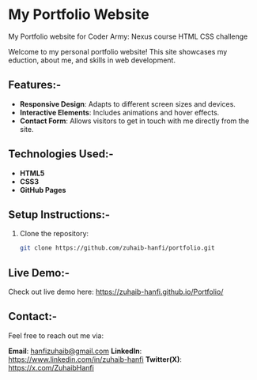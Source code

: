 # My Portfolio Website
My Portfolio website for Coder Army: Nexus course HTML CSS challenge

Welcome to my personal portfolio website! This site showcases my eduction, about me, and skills in web development.

## Features:-

- **Responsive Design**: Adapts to different screen sizes and devices.
- **Interactive Elements**: Includes animations and hover effects.
- **Contact Form**: Allows visitors to get in touch with me directly from the site.

## Technologies Used:-

- **HTML5**
- **CSS3**
- **GitHub Pages**

## Setup Instructions:-

1. Clone the repository:
   ```sh
   git clone https://github.com/zuhaib-hanfi/portfolio.git


## Live Demo:-

Check out live demo here: https://zuhaib-hanfi.github.io/Portfolio/

## Contact:-

Feel free to reach out me via:

**Email**: hanfizuhaib@gmail.com
**LinkedIn**: https://www.linkedin.com/in/zuhaib-hanfi
**Twitter(X)**: https://x.com/ZuhaibHanfi



